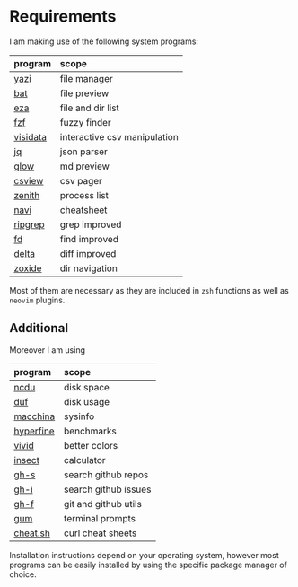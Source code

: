 # Requirements

I am making use of the following system programs:

| program                                          | scope                        |
| :----------------------------------------------- | :--------------------------- |
| [yazi](https://github.com/sxyazi/yazi)           | file manager                 |
| [bat](https://github.com/sharkdp/bat)            | file preview                 |
| [eza](https://github.com/eza-community/eza)      | file and dir list            |
| [fzf](https://github.com/junegunn/fzf)           | fuzzy finder                 |
| [visidata](https://www.visidata.org/install/)    | interactive csv manipulation |
| [jq](https://stedolan.github.io/jq/)             | json parser                  |
| [glow](https://github.com/charmbracelet/glow)    | md preview                   |
| [csview](https://github.com/wfxr/csview)         | csv pager                    |
| [zenith](https://github.com/bvaisvil/zenith)     | process list                 |
| [navi](https://github.com/denisidoro/navi)       | cheatsheet                   |
| [ripgrep](https://github.com/BurntSushi/ripgrep) | grep improved                |
| [fd](https://github.com/sharkdp/fd)              | find improved                |
| [delta](https://github.com/dandavison/delta)     | diff improved                |
| [zoxide](https://github.com/ajeetdsouza/zoxide)  | dir navigation               |

Most of them are necessary as they are included in `zsh` functions as well as `neovim` plugins.

## Additional

Moreover I am using

| program                                              | scope                |
| :--------------------------------------------------- | :------------------- |
| [ncdu](https://dev.yorhel.nl/ncdu)                   | disk space           |
| [duf](https://github.com/muesli/duf)                 | disk usage           |
| [macchina](https://github.com/Macchina-CLI/macchina) | sysinfo              |
| [hyperfine](https://github.com/sharkdp/hyperfine)    | benchmarks           |
| [vivid](https://github.com/sharkdp/vivid)            | better colors        |
| [insect](https://github.com/sharkdp/insect)          | calculator           |
| [gh-s](https://github.com/gennaro-tedesco/gh-s)      | search github repos  |
| [gh-i](https://github.com/gennaro-tedesco/gh-s)      | search github issues |
| [gh-f](https://github.com/gennaro-tedesco/gh-f)      | git and github utils |
| [gum](https://github.com/charmbracelet/gum)          | terminal prompts     |
| [cheat.sh](https://github.com/chubin/cheat.sh)       | curl cheat sheets    |

Installation instructions depend on your operating system, however most programs can be easily installed by using the specific package manager of choice.
